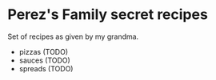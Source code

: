 # Perez's Family secret recipes

Set of recipes as given by my grandma.

- pizzas (TODO)
- sauces (TODO)
- spreads (TODO)

